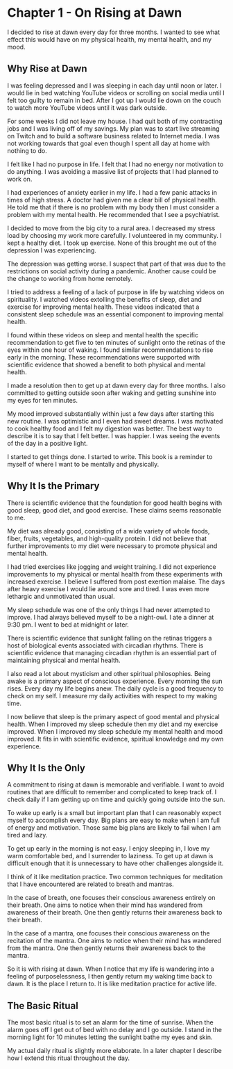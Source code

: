# Chapter 1 - On Rising at Dawn

I decided to rise at dawn every day for three months. I wanted to see what effect this would have on my physical health, my mental health, and my mood.

## Why Rise at Dawn

I was feeling depressed and I was sleeping in each day until noon or later. I would lie in bed watching YouTube videos or scrolling on social media until I felt too guilty to remain in bed. After I got up I would lie down on the couch to watch more YouTube videos until it was dark outside.

For some weeks I did not leave my house. I had quit both of my contracting jobs and I was living off of my savings. My plan was to start live streaming on Twitch and to build a software business related to Internet media. I was not working towards that goal even though I spent all day at home with nothing to do.

I felt like I had no purpose in life. I felt that I had no energy nor motivation to do anything. I was avoiding a massive list of projects that I had planned to work on.

I had experiences of anxiety earlier in my life. I had a few panic attacks in times of high stress. A doctor had given me a clear bill of physical health. He told me that if there is no problem with my body then I must consider a problem with my mental health. He recommended that I see a psychiatrist.

I decided to move from the big city to a rural area. I decreased my stress load by choosing my work more carefully. I volunteered in my community. I kept a healthy diet. I took up exercise. None of this brought me out of the depression I was experiencing.

The depression was getting worse. I suspect that part of that was due to the restrictions on social activity during a pandemic. Another cause could be the change to working from home remotely.

I tried to address a feeling of a lack of purpose in life by watching videos on spirituality. I watched videos extolling the benefits of sleep, diet and exercise for improving mental health. These videos indicated that a consistent sleep schedule was an essential component to improving mental health.

I found within these videos on sleep and mental health the specific recommendation to get five to ten minutes of sunlight onto the retinas of the eyes within one hour of waking. I found similar recommendations to rise early in the morning. These recommendations were supported with scientific evidence that showed a benefit to both physical and mental health.

I made a resolution then to get up at dawn every day for three months. I also committed to getting outside soon after waking and getting sunshine into my eyes for ten minutes. 

My mood improved substantially within just a few days after starting this new routine. I was optimistic and I even had sweet dreams. I was motivated to cook healthy food and I felt my digestion was better. The best way to describe it is to say that I felt better. I was happier. I was seeing the events of the day in a positive light.

I started to get things done. I started to write. This book is a reminder to myself of where I want to be mentally and physically.

## Why It Is the Primary

There is scientific evidence that the foundation for good health begins with good sleep, good diet, and good exercise. These claims seems reasonable to me.

My diet was already good, consisting of a wide variety of whole foods, fiber, fruits, vegetables, and high-quality protein. I did not believe that further improvements to my diet were necessary to promote physical and mental health.

I had tried exercises like jogging and weight training. I did not experience improvements to my physical or mental health from these experiments with increased exercise. I believe I suffered from post exertion malaise. The days after heavy exercise I would lie around sore and tired. I was even more lethargic and unmotivated than usual.

My sleep schedule was one of the only things I had never attempted to improve. I had always believed myself to be a night-owl. I ate a dinner at 9:30 pm. I went to bed at midnight or later.

There is scientific evidence that sunlight falling on the retinas triggers a host of biological events associated with circadian rhythms. There is scientific evidence that managing circadian rhythm is an essential part of maintaining physical and mental health.

I also read a lot about mysticism and other spiritual philosophies. Being awake is a primary aspect of conscious experience. Every morning the sun rises. Every day my life begins anew. The daily cycle is a good frequency to check on my self. I measure my daily activities with respect to my waking time.

I now believe that sleep is the primary aspect of good mental and physical health. When I improved my sleep schedule then my diet and my exercise improved. When I improved my sleep schedule my mental health and mood improved. It fits in with scientific evidence, spiritual knowledge and my own experience.

## Why It Is the Only

A commitment to rising at dawn is memorable and verifiable. I want to avoid routines that are difficult to remember and complicated to keep track of. I check daily if I am getting up on time and quickly going outside into the sun.

To wake up early is a small but important plan that I can reasonably expect myself to accomplish every day. Big plans are easy to make when I am full of energy and motivation. Those same big plans are likely to fail when I am tired and lazy. 

To get up early in the morning is not easy. I enjoy sleeping in, I love my warm comfortable bed, and I surrender to laziness. To get up at dawn is difficult enough that it is unnecessary to have other challenges alongside it.

I think of it like meditation practice. Two common techniques for meditation that I have encountered are related to breath and mantras.

In the case of breath, one focuses their conscious awareness entirely on their breath. One aims to notice when their mind has wandered from awareness of their breath. One then gently returns their awareness back to their breath.

In the case of a mantra, one focuses their conscious awareness on the recitation of the mantra. One aims to notice when their mind has wandered from the mantra. One then gently returns their awareness back to the mantra.

So it is with rising at dawn. When I notice that my life is wandering into a feeling of purposelessness, I then gently return my waking time back to dawn. It is the place I return to. It is like meditation practice for active life.

## The Basic Ritual

The most basic ritual is to set an alarm for the time of sunrise. When the alarm goes off I get out of bed with no delay and I go outside. I stand in the morning light for 10 minutes letting the sunlight bathe my eyes and skin.

My actual daily ritual is slightly more elaborate. In a later chapter I describe how I extend this ritual throughout the day.

